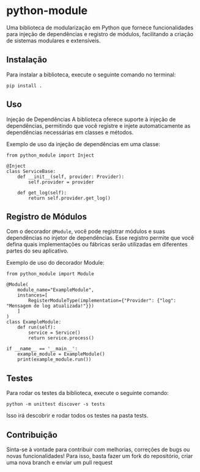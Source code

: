 ﻿# python-module
Uma biblioteca de modularização em Python que fornece funcionalidades para injeção de dependências e registro de módulos, facilitando a criação de sistemas modulares e extensíveis.

## Instalação
Para instalar a biblioteca, execute o seguinte comando no terminal:
```
pip install .
```

## Uso
Injeção de Dependências
A biblioteca oferece suporte à injeção de dependências, permitindo que você registre e injete automaticamente as dependências necessárias em classes e métodos.

Exemplo de uso da injeção de dependências em uma classe:

```
from python_module import Inject

@Inject
class ServiceBase:
    def __init__(self, provider: Provider):
        self.provider = provider

    def get_log(self):
        return self.provider.get_log()
```

## Registro de Módulos
Com o decorador ``@Module``, você pode registrar módulos e suas dependências no injetor de dependências. Esse registro permite que você defina quais implementações ou fábricas serão utilizadas em diferentes partes do seu aplicativo.

Exemplo de uso do decorador Module:

```
from python_module import Module

@Module(
    module_name="ExampleModule",
    instances=[
        RegisterModuleType(implementation={"Provider": {"log": "Mensagem de log atualizada!"}})
    ]
)
class ExampleModule:
    def run(self):
        service = Service()
        return service.process()

if __name__ == '__main__':
    example_module = ExampleModule()
    print(example_module.run())
```
## Testes
Para rodar os testes da biblioteca, execute o seguinte comando:

```
python -m unittest discover -s tests
```
Isso irá descobrir e rodar todos os testes na pasta tests.

## Contribuição
Sinta-se à vontade para contribuir com melhorias, correções de bugs ou novas funcionalidades! Para isso, basta fazer um fork do repositório, criar uma nova branch e enviar um pull request